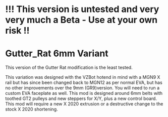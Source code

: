 
# !!! This version is untested and very very much a Beta - Use at your own risk !!

# Gutter_Rat 6mm Variant
This version of the Gutter Rat modification is the least tested.

This variation was designed with the VZBot hotend in mind with a MGN9 X rail but has since been changed back to MGN12 as per normal EVA, but has no other improvements over the 9mm (GR9)version. You will need to run a custom EVA faceplate as well. This mod is designed around 6mm belts with toothed GT2 pulleys and new steppers for X/Y, plus a new control board. This mod will require a new X 2020 extrusion or a destructive change to the stock X 2020 shortening.
